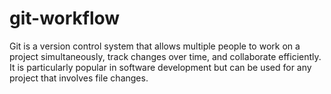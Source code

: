 # git-workflow
Git is a version control system that allows multiple people to work on a project simultaneously, track changes over time, and collaborate efficiently. It is particularly popular in software development but can be used for any project that involves file changes.
